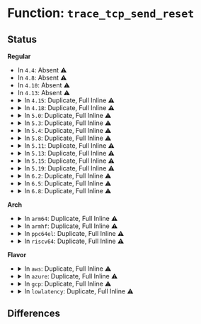 # Function: <code>trace_tcp_send_reset</code>

## Status
<b>Regular</b>
<ul>
<li>
In <code>4.4</code>: Absent ⚠️
</li>
<li>
In <code>4.8</code>: Absent ⚠️
</li>
<li>
In <code>4.10</code>: Absent ⚠️
</li>
<li>
In <code>4.13</code>: Absent ⚠️
</li>
<li>
<details>
<summary>In <code>4.15</code>: Duplicate, Full Inline ⚠️</summary>

**Collision:** Static Duplication

**Inline:** Full

**Transformation:** False

**Instances:**

```
In net/ipv4/tcp_output.c (ffffffff818b6540)
Location: include/trace/events/tcp.h:116
Inline: True
Inline callers:
  - net/ipv4/tcp_output.c:tcp_send_active_reset
```
```
In net/ipv4/tcp_ipv4.c (ffffffff818b9f59)
Location: include/trace/events/tcp.h:116
Inline: True
Inline callers:
  - net/ipv4/tcp_ipv4.c:tcp_v4_send_reset
```
```
In net/ipv6/tcp_ipv6.c (ffffffff819393e8)
Location: include/trace/events/tcp.h:116
Inline: True
Inline callers:
  - net/ipv6/tcp_ipv6.c:tcp_v6_send_reset
```
</details>
</li>
<li>
<details>
<summary>In <code>4.18</code>: Duplicate, Full Inline ⚠️</summary>

**Collision:** Static Duplication

**Inline:** Full

**Transformation:** False

**Instances:**

```
In net/ipv4/tcp_output.c (ffffffff8190bdaa)
Location: include/trace/events/tcp.h:103
Inline: True
Inline callers:
  - net/ipv4/tcp_output.c:tcp_send_active_reset
```
```
In net/ipv4/tcp_ipv4.c (ffffffff8190ff47)
Location: include/trace/events/tcp.h:103
Inline: True
Inline callers:
  - net/ipv4/tcp_ipv4.c:tcp_v4_send_reset
```
```
In net/ipv6/tcp_ipv6.c (ffffffff81992cd9)
Location: include/trace/events/tcp.h:103
Inline: True
Inline callers:
  - net/ipv6/tcp_ipv6.c:tcp_v6_send_reset
```
</details>
</li>
<li>
<details>
<summary>In <code>5.0</code>: Duplicate, Full Inline ⚠️</summary>

**Collision:** Static Duplication

**Inline:** Full

**Transformation:** False

**Instances:**

```
In net/ipv4/tcp_output.c (ffffffff8193a085)
Location: include/trace/events/tcp.h:106
Inline: True
Inline callers:
  - net/ipv4/tcp_output.c:tcp_send_active_reset
```
```
In net/ipv4/tcp_ipv4.c (ffffffff8193f0ed)
Location: include/trace/events/tcp.h:106
Inline: True
Inline callers:
  - net/ipv4/tcp_ipv4.c:tcp_v4_send_reset
```
```
In net/ipv6/tcp_ipv6.c (ffffffff819ca7fc)
Location: include/trace/events/tcp.h:106
Inline: True
Inline callers:
  - net/ipv6/tcp_ipv6.c:tcp_v6_send_reset
```
</details>
</li>
<li>
<details>
<summary>In <code>5.3</code>: Duplicate, Full Inline ⚠️</summary>

**Collision:** Static Duplication

**Inline:** Full

**Transformation:** False

**Instances:**

```
In net/ipv4/tcp_output.c (ffffffff8199e32d)
Location: include/trace/events/tcp.h:106
Inline: True
Inline callers:
  - net/ipv4/tcp_output.c:tcp_send_active_reset
```
```
In net/ipv4/tcp_ipv4.c (ffffffff819a35c5)
Location: include/trace/events/tcp.h:106
Inline: True
Inline callers:
  - net/ipv4/tcp_ipv4.c:tcp_v4_send_reset
```
```
In net/ipv6/tcp_ipv6.c (ffffffff81a393cd)
Location: include/trace/events/tcp.h:106
Inline: True
Inline callers:
  - net/ipv6/tcp_ipv6.c:tcp_v6_send_reset
```
</details>
</li>
<li>
<details>
<summary>In <code>5.4</code>: Duplicate, Full Inline ⚠️</summary>

**Collision:** Static Duplication

**Inline:** Full

**Transformation:** False

**Instances:**

```
In net/ipv4/tcp_output.c (ffffffff819d4e0d)
Location: include/trace/events/tcp.h:106
Inline: True
Inline callers:
  - net/ipv4/tcp_output.c:tcp_send_active_reset
```
```
In net/ipv4/tcp_ipv4.c (ffffffff819da1e9)
Location: include/trace/events/tcp.h:106
Inline: True
Inline callers:
  - net/ipv4/tcp_ipv4.c:tcp_v4_send_reset
```
```
In net/ipv6/tcp_ipv6.c (ffffffff81a6ff9f)
Location: include/trace/events/tcp.h:106
Inline: True
Inline callers:
  - net/ipv6/tcp_ipv6.c:tcp_v6_send_reset
```
</details>
</li>
<li>
<details>
<summary>In <code>5.8</code>: Duplicate, Full Inline ⚠️</summary>

**Collision:** Static Duplication

**Inline:** Full

**Transformation:** False

**Instances:**

```
In net/ipv4/tcp_output.c (ffffffff81ac17cd)
Location: include/trace/events/tcp.h:106
Inline: True
Inline callers:
  - net/ipv4/tcp_output.c:tcp_send_active_reset
```
```
In net/ipv4/tcp_ipv4.c (ffffffff81ac744d)
Location: include/trace/events/tcp.h:106
Inline: True
Inline callers:
  - net/ipv4/tcp_ipv4.c:tcp_v4_send_reset
```
```
In net/ipv6/tcp_ipv6.c (ffffffff81b68f34)
Location: include/trace/events/tcp.h:106
Inline: True
Inline callers:
  - net/ipv6/tcp_ipv6.c:tcp_v6_send_reset
```
</details>
</li>
<li>
<details>
<summary>In <code>5.11</code>: Duplicate, Full Inline ⚠️</summary>

**Collision:** Static Duplication

**Inline:** Full

**Transformation:** False

**Instances:**

```
In net/ipv4/tcp_output.c (ffffffff81acd243)
Location: include/trace/events/tcp.h:106
Inline: True
Inline callers:
  - net/ipv4/tcp_output.c:tcp_send_active_reset
```
```
In net/ipv4/tcp_ipv4.c (ffffffff81ad2d69)
Location: include/trace/events/tcp.h:106
Inline: True
Inline callers:
  - net/ipv4/tcp_ipv4.c:tcp_v4_send_reset
```
```
In net/ipv6/tcp_ipv6.c (ffffffff81b7797e)
Location: include/trace/events/tcp.h:106
Inline: True
Inline callers:
  - net/ipv6/tcp_ipv6.c:tcp_v6_send_reset
```
</details>
</li>
<li>
<details>
<summary>In <code>5.13</code>: Duplicate, Full Inline ⚠️</summary>

**Collision:** Static Duplication

**Inline:** Full

**Transformation:** False

**Instances:**

```
In net/ipv4/tcp_output.c (ffffffff81ab8413)
Location: include/trace/events/tcp.h:109
Inline: True
Inline callers:
  - net/ipv4/tcp_output.c:tcp_send_active_reset
```
```
In net/ipv4/tcp_ipv4.c (ffffffff81abda41)
Location: include/trace/events/tcp.h:109
Inline: True
Inline callers:
  - net/ipv4/tcp_ipv4.c:tcp_v4_send_reset
```
```
In net/ipv6/tcp_ipv6.c (ffffffff81b66475)
Location: include/trace/events/tcp.h:109
Inline: True
Inline callers:
  - net/ipv6/tcp_ipv6.c:tcp_v6_send_reset
```
</details>
</li>
<li>
<details>
<summary>In <code>5.15</code>: Duplicate, Full Inline ⚠️</summary>

**Collision:** Static Duplication

**Inline:** Full

**Transformation:** False

**Instances:**

```
In net/ipv4/tcp_output.c (ffffffff81b75603)
Location: include/trace/events/tcp.h:109
Inline: True
Inline callers:
  - net/ipv4/tcp_output.c:tcp_send_active_reset
```
```
In net/ipv4/tcp_ipv4.c (ffffffff81b7af10)
Location: include/trace/events/tcp.h:109
Inline: True
Inline callers:
  - net/ipv4/tcp_ipv4.c:tcp_v4_send_reset
```
```
In net/ipv6/tcp_ipv6.c (ffffffff81c2dd0e)
Location: include/trace/events/tcp.h:109
Inline: True
Inline callers:
  - net/ipv6/tcp_ipv6.c:tcp_v6_send_reset
```
</details>
</li>
<li>
<details>
<summary>In <code>5.19</code>: Duplicate, Full Inline ⚠️</summary>

**Collision:** Static Duplication

**Inline:** Full

**Transformation:** False

**Instances:**

```
In net/ipv4/tcp_output.c (ffffffff81d04e73)
Location: include/trace/events/tcp.h:109
Inline: True
Inline callers:
  - net/ipv4/tcp_output.c:tcp_send_active_reset
```
```
In net/ipv4/tcp_ipv4.c (ffffffff81d0b866)
Location: include/trace/events/tcp.h:109
Inline: True
Inline callers:
  - net/ipv4/tcp_ipv4.c:tcp_v4_send_reset
```
```
In net/ipv6/tcp_ipv6.c (ffffffff81dcb19c)
Location: include/trace/events/tcp.h:109
Inline: True
Inline callers:
  - net/ipv6/tcp_ipv6.c:tcp_v6_send_reset
```
</details>
</li>
<li>
<details>
<summary>In <code>6.2</code>: Duplicate, Full Inline ⚠️</summary>

**Collision:** Static Duplication

**Inline:** Full

**Transformation:** False

**Instances:**

```
In net/ipv4/tcp_output.c (ffffffff81ec9ed3)
Location: include/trace/events/tcp.h:109
Inline: True
Inline callers:
  - net/ipv4/tcp_output.c:tcp_send_active_reset
```
```
In net/ipv4/tcp_ipv4.c (ffffffff81ed1783)
Location: include/trace/events/tcp.h:109
Inline: True
Inline callers:
  - net/ipv4/tcp_ipv4.c:tcp_v4_send_reset
```
```
In net/ipv6/tcp_ipv6.c (ffffffff81f9c214)
Location: include/trace/events/tcp.h:109
Inline: True
Inline callers:
  - net/ipv6/tcp_ipv6.c:tcp_v6_send_reset
```
</details>
</li>
<li>
<details>
<summary>In <code>6.5</code>: Duplicate, Full Inline ⚠️</summary>

**Collision:** Static Duplication

**Inline:** Full

**Transformation:** False

**Instances:**

```
In net/ipv4/tcp_output.c (ffffffff81f28a23)
Location: include/trace/events/tcp.h:109
Inline: True
Inline callers:
  - net/ipv4/tcp_output.c:tcp_send_active_reset
```
```
In net/ipv4/tcp_ipv4.c (ffffffff81f2fee2)
Location: include/trace/events/tcp.h:109
Inline: True
Inline callers:
  - net/ipv4/tcp_ipv4.c:tcp_v4_send_reset
```
```
In net/ipv6/tcp_ipv6.c (ffffffff81ffcc5c)
Location: include/trace/events/tcp.h:109
Inline: True
Inline callers:
  - net/ipv6/tcp_ipv6.c:tcp_v6_send_reset
```
</details>
</li>
<li>
<details>
<summary>In <code>6.8</code>: Duplicate, Full Inline ⚠️</summary>

**Collision:** Static Duplication

**Inline:** Full

**Transformation:** False

**Instances:**

```
In net/ipv4/tcp_output.c (ffffffff81fed4c3)
Location: include/trace/events/tcp.h:109
Inline: True
Inline callers:
  - net/ipv4/tcp_output.c:tcp_send_active_reset
```
```
In net/ipv4/tcp_ipv4.c (ffffffff81ff5dae)
Location: include/trace/events/tcp.h:109
Inline: True
Inline callers:
  - net/ipv4/tcp_ipv4.c:tcp_v4_send_reset
```
```
In net/ipv6/tcp_ipv6.c (ffffffff820cbd51)
Location: include/trace/events/tcp.h:109
Inline: True
Inline callers:
  - net/ipv6/tcp_ipv6.c:tcp_v6_send_reset
```
</details>
</li>
</ul>
<b>Arch</b>
<ul>
<li>
<details>
<summary>In <code>arm64</code>: Duplicate, Full Inline ⚠️</summary>

**Collision:** Static Duplication

**Inline:** Full

**Transformation:** False

**Instances:**

```
In net/ipv4/tcp_output.c (ffff800010c87a38)
Location: include/trace/events/tcp.h:106
Inline: True
Inline callers:
  - net/ipv4/tcp_output.c:tcp_send_active_reset
```
```
In net/ipv4/tcp_ipv4.c (ffff800010c8d268)
Location: include/trace/events/tcp.h:106
Inline: True
Inline callers:
  - net/ipv4/tcp_ipv4.c:tcp_v4_send_reset
```
```
In net/ipv6/tcp_ipv6.c (ffff800010d388c4)
Location: include/trace/events/tcp.h:106
Inline: True
Inline callers:
  - net/ipv6/tcp_ipv6.c:tcp_v6_send_reset
```
</details>
</li>
<li>
<details>
<summary>In <code>armhf</code>: Duplicate, Full Inline ⚠️</summary>

**Collision:** Static Duplication

**Inline:** Full

**Transformation:** False

**Instances:**

```
In net/ipv4/tcp_output.c (c0d96d80)
Location: include/trace/events/tcp.h:106
Inline: True
Inline callers:
  - net/ipv4/tcp_output.c:tcp_send_active_reset
```
```
In net/ipv4/tcp_ipv4.c (c0d9b0e8)
Location: include/trace/events/tcp.h:106
Inline: True
Inline callers:
  - net/ipv4/tcp_ipv4.c:tcp_v4_send_reset
```
```
In net/ipv6/tcp_ipv6.c (c0e3a5c0)
Location: include/trace/events/tcp.h:106
Inline: True
Inline callers:
  - net/ipv6/tcp_ipv6.c:tcp_v6_send_reset
```
</details>
</li>
<li>
<details>
<summary>In <code>ppc64el</code>: Duplicate, Full Inline ⚠️</summary>

**Collision:** Static Duplication

**Inline:** Full

**Transformation:** False

**Instances:**

```
In net/ipv4/tcp_output.c (c000000000d94698)
Location: include/trace/events/tcp.h:106
Inline: True
Inline callers:
  - net/ipv4/tcp_output.c:tcp_send_active_reset
```
```
In net/ipv4/tcp_ipv4.c (c000000000d9c2f0)
Location: include/trace/events/tcp.h:106
Inline: True
Inline callers:
  - net/ipv4/tcp_ipv4.c:tcp_v4_send_reset
```
```
In net/ipv6/tcp_ipv6.c (c000000000e6b190)
Location: include/trace/events/tcp.h:106
Inline: True
Inline callers:
  - net/ipv6/tcp_ipv6.c:tcp_v6_send_reset
```
</details>
</li>
<li>
<details>
<summary>In <code>riscv64</code>: Duplicate, Full Inline ⚠️</summary>

**Collision:** Static Duplication

**Inline:** Full

**Transformation:** False

**Instances:**

```
In net/ipv4/tcp_output.c (ffffffe0007e8d70)
Location: include/trace/events/tcp.h:106
Inline: True
Inline callers:
  - net/ipv4/tcp_output.c:tcp_send_active_reset
```
```
In net/ipv4/tcp_ipv4.c (ffffffe0007eca7c)
Location: include/trace/events/tcp.h:106
Inline: True
Inline callers:
  - net/ipv4/tcp_ipv4.c:tcp_v4_send_reset
```
```
In net/ipv6/tcp_ipv6.c (ffffffe000875148)
Location: include/trace/events/tcp.h:106
Inline: True
Inline callers:
  - net/ipv6/tcp_ipv6.c:tcp_v6_send_reset
```
</details>
</li>
</ul>
<b>Flavor</b>
<ul>
<li>
<details>
<summary>In <code>aws</code>: Duplicate, Full Inline ⚠️</summary>

**Collision:** Static Duplication

**Inline:** Full

**Transformation:** False

**Instances:**

```
In net/ipv4/tcp_output.c (ffffffff81974c7d)
Location: include/trace/events/tcp.h:106
Inline: True
Inline callers:
  - net/ipv4/tcp_output.c:tcp_send_active_reset
```
```
In net/ipv4/tcp_ipv4.c (ffffffff8197a059)
Location: include/trace/events/tcp.h:106
Inline: True
Inline callers:
  - net/ipv4/tcp_ipv4.c:tcp_v4_send_reset
```
```
In net/ipv6/tcp_ipv6.c (ffffffff81a0f62f)
Location: include/trace/events/tcp.h:106
Inline: True
Inline callers:
  - net/ipv6/tcp_ipv6.c:tcp_v6_send_reset
```
</details>
</li>
<li>
<details>
<summary>In <code>azure</code>: Duplicate, Full Inline ⚠️</summary>

**Collision:** Static Duplication

**Inline:** Full

**Transformation:** False

**Instances:**

```
In net/ipv4/tcp_output.c (ffffffff8192e73d)
Location: include/trace/events/tcp.h:106
Inline: True
Inline callers:
  - net/ipv4/tcp_output.c:tcp_send_active_reset
```
```
In net/ipv4/tcp_ipv4.c (ffffffff81933b19)
Location: include/trace/events/tcp.h:106
Inline: True
Inline callers:
  - net/ipv4/tcp_ipv4.c:tcp_v4_send_reset
```
```
In net/ipv6/tcp_ipv6.c (ffffffff819cc3ef)
Location: include/trace/events/tcp.h:106
Inline: True
Inline callers:
  - net/ipv6/tcp_ipv6.c:tcp_v6_send_reset
```
</details>
</li>
<li>
<details>
<summary>In <code>gcp</code>: Duplicate, Full Inline ⚠️</summary>

**Collision:** Static Duplication

**Inline:** Full

**Transformation:** False

**Instances:**

```
In net/ipv4/tcp_output.c (ffffffff819df44d)
Location: include/trace/events/tcp.h:106
Inline: True
Inline callers:
  - net/ipv4/tcp_output.c:tcp_send_active_reset
```
```
In net/ipv4/tcp_ipv4.c (ffffffff819e4829)
Location: include/trace/events/tcp.h:106
Inline: True
Inline callers:
  - net/ipv4/tcp_ipv4.c:tcp_v4_send_reset
```
```
In net/ipv6/tcp_ipv6.c (ffffffff81a7a0af)
Location: include/trace/events/tcp.h:106
Inline: True
Inline callers:
  - net/ipv6/tcp_ipv6.c:tcp_v6_send_reset
```
</details>
</li>
<li>
<details>
<summary>In <code>lowlatency</code>: Duplicate, Full Inline ⚠️</summary>

**Collision:** Static Duplication

**Inline:** Full

**Transformation:** False

**Instances:**

```
In net/ipv4/tcp_output.c (ffffffff819e90ed)
Location: include/trace/events/tcp.h:106
Inline: True
Inline callers:
  - net/ipv4/tcp_output.c:tcp_send_active_reset
```
```
In net/ipv4/tcp_ipv4.c (ffffffff819ee96e)
Location: include/trace/events/tcp.h:106
Inline: True
Inline callers:
  - net/ipv4/tcp_ipv4.c:tcp_v4_send_reset
```
```
In net/ipv6/tcp_ipv6.c (ffffffff81a868d8)
Location: include/trace/events/tcp.h:106
Inline: True
Inline callers:
  - net/ipv6/tcp_ipv6.c:tcp_v6_send_reset
```
</details>
</li>
</ul>

## Differences
